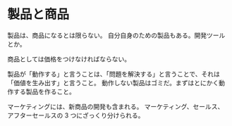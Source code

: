 # 製品と商品

製品は、商品になるとは限らない。
自分自身のための製品もある。開発ツールとか。

商品としては価格をつけなければならない。

製品が「動作する」と言うことは、「問題を解決する」と言うことで、それは「価値を生み出す」と言うこと。
動作しない製品はゴミだ。まずはとにかく動作する製品を作ること。

マーケティングには、新商品の開発も含まれる。
マーケティング、セールス、アフターセールスの 3 つにざっくり分けられる。
